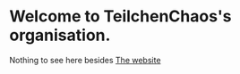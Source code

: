 # Welcome to TeilchenChaos's organisation.

Nothing to see here besides [The website](https://teilchenchaos.com)

